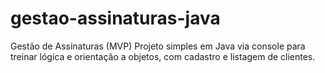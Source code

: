 # gestao-assinaturas-java
Gestão de Assinaturas (MVP)
Projeto simples em Java via console para treinar lógica e orientação a objetos, com cadastro e listagem de clientes.

